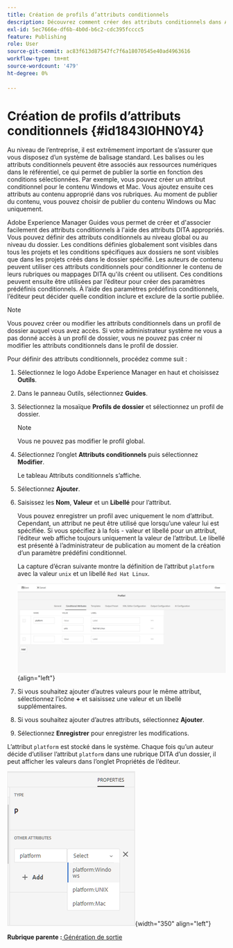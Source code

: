 ```yaml
---
title: Création de profils d’attributs conditionnels
description: Découvrez comment créer des attributs conditionnels dans AEM Guides. Utilisez des attributs conditionnels dans le dossier et des profils globaux pour conditionner votre contenu.
exl-id: 5ec7666e-df6b-4b0d-b6c2-cdc395fcccc5
feature: Publishing
role: User
source-git-commit: ac83f613d87547fc7f6a18070545e40ad4963616
workflow-type: tm+mt
source-wordcount: '479'
ht-degree: 0%

---
```


# Création de profils d’attributs conditionnels {#id1843I0HN0Y4}

Au niveau de l’entreprise, il est extrêmement important de s’assurer que vous disposez d’un système de balisage standard. Les balises ou les attributs conditionnels peuvent être associés aux ressources numériques dans le référentiel, ce qui permet de publier la sortie en fonction des conditions sélectionnées. Par exemple, vous pouvez créer un attribut conditionnel pour le contenu Windows et Mac. Vous ajoutez ensuite ces attributs au contenu approprié dans vos rubriques. Au moment de publier du contenu, vous pouvez choisir de publier du contenu Windows ou Mac uniquement.

Adobe Experience Manager Guides vous permet de créer et d&#39;associer facilement des attributs conditionnels à l&#39;aide des attributs DITA appropriés. Vous pouvez définir des attributs conditionnels au niveau global ou au niveau du dossier. Les conditions définies globalement sont visibles dans tous les projets et les conditions spécifiques aux dossiers ne sont visibles que dans les projets créés dans le dossier spécifié. Les auteurs de contenu peuvent utiliser ces attributs conditionnels pour conditionner le contenu de leurs rubriques ou mappages DITA qu&#39;ils créent ou utilisent. Ces conditions peuvent ensuite être utilisées par l’éditeur pour créer des paramètres prédéfinis conditionnels. À l’aide des paramètres prédéfinis conditionnels, l’éditeur peut décider quelle condition inclure et exclure de la sortie publiée.

>[!NOTE]
>
> Vous pouvez créer ou modifier les attributs conditionnels dans un profil de dossier auquel vous avez accès. Si votre administrateur système ne vous a pas donné accès à un profil de dossier, vous ne pouvez pas créer ni modifier les attributs conditionnels dans le profil de dossier.

Pour définir des attributs conditionnels, procédez comme suit :

1. Sélectionnez le logo Adobe Experience Manager en haut et choisissez **Outils**.

1. Dans le panneau Outils, sélectionnez **Guides**.

1. Sélectionnez la mosaïque **Profils de dossier** et sélectionnez un profil de dossier.

   >[!NOTE]
   >
   > Vous ne pouvez pas modifier le profil global.

1. Sélectionnez l’onglet **Attributs conditionnels** puis sélectionnez **Modifier**.

   Le tableau Attributs conditionnels s’affiche.

1. Sélectionnez **Ajouter**.

1. Saisissez les **Nom**, **Valeur** et un **Libellé** pour l’attribut.

   Vous pouvez enregistrer un profil avec uniquement le nom d’attribut. Cependant, un attribut ne peut être utilisé que lorsqu’une valeur lui est spécifiée. Si vous spécifiez à la fois - valeur et libellé pour un attribut, l’éditeur web affiche toujours uniquement la valeur de l’attribut. Le libellé est présenté à l’administrateur de publication au moment de la création d’un paramètre prédéfini conditionnel.

   La capture d’écran suivante montre la définition de l’attribut `platform` avec la valeur `unix` et un libellé `Red Hat Linux`.

   ![](images/add-profile-new.png){align="left"}

1. Si vous souhaitez ajouter d’autres valeurs pour le même attribut, sélectionnez l’icône **+** et saisissez une valeur et un libellé supplémentaires.

1. Si vous souhaitez ajouter d’autres attributs, sélectionnez **Ajouter**.

1. Sélectionnez **Enregistrer** pour enregistrer les modifications.


L’attribut `platform` est stocké dans le système. Chaque fois qu’un auteur décide d’utiliser l’attribut `platform` dans une rubrique DITA d’un dossier, il peut afficher les valeurs dans l’onglet Propriétés de l’éditeur.

![](images/properties-tab.png){width="350" align="left"}

**Rubrique parente :**[ Génération de sortie](generate-output.md)
